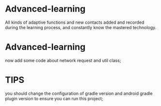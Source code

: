 # Advanced-learning
All kinds of adaptive functions and new contacts added and recorded during the learning process, and constantly know the mastered technology.
# Advanced-learning
now add some code about network request and util class;
# TIPS
you should change the configuration of gradle version and android gradle plugin version to ensure you can run this project;